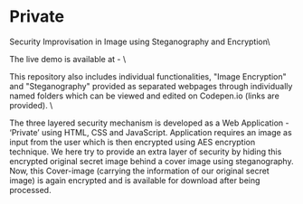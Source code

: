 # Private
Security Improvisation in Image using Steganography and Encryption\

The live demo is available at - \

This repository also includes individual functionalities, "Image Encryption" and "Steganography" provided as separated webpages through individually named folders which can be 
viewed and edited on Codepen.io (links are provided). \

The three layered security mechanism is developed as a Web Application - ‘Private’ using HTML, CSS and JavaScript. Application requires an image as input from the user which is 
then encrypted using AES encryption technique. We here try to provide an extra layer of security by hiding this encrypted original secret image behind a cover image using
steganography. Now, this Cover-image (carrying the information of our original secret image) is again encrypted and is available for download after being processed.
